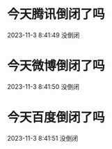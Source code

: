 # 今天腾讯倒闭了吗

2023-11-3 8:41:49 没倒闭

# 今天微博倒闭了吗

2023-11-3 8:41:50 没倒闭

# 今天百度倒闭了吗

2023-11-3 8:41:51 没倒闭

